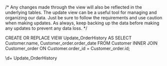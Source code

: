 /*
Any changes made through the view will also be reflected in the underlying tables. 
The update view can be a useful tool for managing and organizing our data. Just be sure to follow the requirements and use caution when making updates. As always, keep backing up the data before making any updates to prevent any data loss.
*/

CREATE OR REPLACE VIEW Update_OrderHistory AS
SELECT
  Customer.name,
  Customer_order.order_date
FROM
  Customer INNER JOIN Customer_order 
  ON Customer.order_id = Customer_order.id;

\d+ Update_OrderHistory